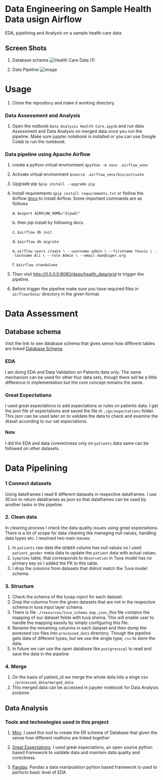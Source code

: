 
# Data Engineering on Sample Health Data usign Airflow

EDA, pipelining and Analysis on a sample health care data

## Screen Shots
1. Database schema
   ![Health Care Data (1)](https://github.com/younis-ali/lupus-patients-data-pipeline/assets/32736581/6d795656-f60b-49c1-9f39-0429f6c50007)

3. Data Pipeline
   ![image](https://github.com/younis-ali/lupus-patients-data-pipeline/assets/32736581/aa9cecef-6907-4f3a-bf3b-2e8ef8732a4a)


# Usage
1. Clone the repository and make it working directory.

### Data Assessment and Analysis

1. Open the notbook `Data Analysis Health Care.ipynb` and run data Assessment and Data Analysis on merged data once you run the pipeline. Make sure jupyter notebook is installed or you can use Google Colab to run the notebook.

### Data pipeline using Apache Airflow

1. create a python virtual environment `$python -m venv .airflow_venv` 

3. Activate virtual environment `$source .airflow_venv/bin/activate`
4. Upgrade pip `$pip install --upgrade pip`
4. Install requirements `$pip install requirements.txt` or flollow the Airflow [docs](https://airflow.apache.org/docs/apache-airflow/stable/installation/index.html#using-pypi) to install Airflow. Some important commands are as flollows 

    a. `$export AIRFLOW_HOME="$(pwd)"`

    b. then pip install by following docs

    c. `$airflow db init`
    
    d. `$airflow db migrate`
    
    e. `airflow users create \
    --username admin \
    --firstname Younis \
    --lastname Ali \
    --role Admin \
    --email man@super.org`

    f. `$airflow standalone`

5. Then visit http://0.0.0.0:8080/dags/health_data/grid to trigger the pipeline.

6. Before trigger the pipeline make sure you have required files in `airflow/data/` directory in the given format.
# Data Assessment
## Database schema
Visit the link to see database schema that gives sense how different tables are linked [Database Schema](https://miro.com/app/board/uXjVKe8-jzA=/?share_link_id=25922620625)

### EDA

I am doing EDA and Data Validation on         Patients data only. The same mechanism can be used  for other four data sets, though there will be a little difference in implementation but the core concept remains the same.

### Great Expectations
    
I used great expectations to add expectations or rules on patients data. I get the json file of expectations and saved the file in `./gx/expectations` folder. This json can be used later on to validate the data to check and examine the dtaset according to our set expectations.

#### Note 

I did the EDA and data corerectness only on `patients` data same can be followed on other datasets.




# Data Pipelining

### 1 Connect datasets

Using dataframes I read 6 different datasets in respective dataframes. I use XCom to return dataframes as json so that dataframes can be used by another tasks in the pipeline.

### 2. Clean data

In cleaning process I check the data quality issues using great expectations. There is a lot of scope for data cleaning like managing null values, handling data types etc. I resolved two main issues:

1.  In `patients` raw data the `GENDER` column has null values so I used `patient_gender` meta data to update the `patient` data with actual values.
2. `Symptoms` table, that corresponds to `Observation` in Tuva model has no primary key so I added the PK to this table.
3. I drop the columns from datasets that didnot match the Tuva model schema.

### 3. Structure
1. Check the schema of the tuvap roject for each dataset.
2. Drop the columns from the given datasets that are not in the respective schema in tuva input layer schema.
3. There is file `./resources/tuva_schema_map.json`, this file contains the mapping of our dataset feilds with tuva shema. This will enable user to handle the mapping eassily by simply configuring this file.
4. Rename the remaining columns in each dataset and then dump the poressed csv files into `processed_data` directory. Though the pipeline gets data of different types, but we use the single type, `csv` to store the data.
5. In future we can use the open database like `postgresssql` to read and save the data in the pipeline.

### 4. Merge
1. On the basis of patient_id we merge the whole data into a singe csv `./processed_data/merged_data`
3. This merged data can be accessed in jupyter notebook for Data Analysis purpose.

## Data Analysis
### Tools and technologies used in this project
1. [Miro](https://miro.com/). I used this tool to create the ER schema of Database that given the sense how different realtions are linked together

2. [Great Expectations](https://legacy.docs.greatexpectations.io/en/latest/). I used great expectations, an open source python based framework to validate data and maintain data quality and corectness.

3. [Pandas](https://pandas.pydata.org/). Pandas a data manipulation pyhton based framework is used to perform basic level of EDA
